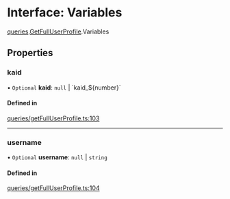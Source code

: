 # Interface: Variables

[queries](../modules/queries.md).[GetFullUserProfile](../modules/queries.GetFullUserProfile.md).Variables

## Properties

### kaid

• `Optional` **kaid**: ``null`` \| \`kaid\_$\{number}\`

#### Defined in

[queries/getFullUserProfile.ts:103](https://github.com/bhavjitChauhan/khan-api/blob/b7f7b44b/src/queries/getFullUserProfile.ts#L103)

___

### username

• `Optional` **username**: ``null`` \| `string`

#### Defined in

[queries/getFullUserProfile.ts:104](https://github.com/bhavjitChauhan/khan-api/blob/b7f7b44b/src/queries/getFullUserProfile.ts#L104)
